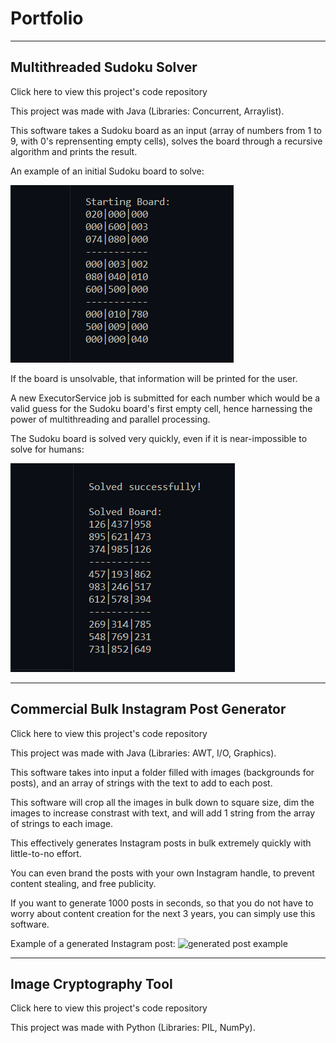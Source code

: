 # Portfolio
___
## Multithreaded Sudoku Solver
Click here to view this project's code repository

This project was made with Java (Libraries: Concurrent, Arraylist).

This software takes a Sudoku board as an input (array of numbers from 1 to 9, with 0's reprensenting empty cells), solves the board through a recursive algorithm and prints the result.

An example of an initial Sudoku board to solve:

![starting board](https://github.com/RealMaximeCaloz/Portfolio/blob/ba2f7d42176e32726565c832dc0f597c661cd021/startingboard.png)

If the board is unsolvable, that information will be printed for the user.

A new ExecutorService job is submitted for each number which would be a valid guess for the Sudoku board's first empty cell, hence harnessing the power of multithreading and parallel processing.

The Sudoku board is solved very quickly, even if it is near-impossible to solve for humans:

![final board](https://github.com/RealMaximeCaloz/Portfolio/blob/77fe443203d9171137cb02da38cdd3406de40a03/finalboard.png)

___
## Commercial Bulk Instagram Post Generator
Click here to view this project's code repository

This project was made with Java (Libraries: AWT, I/O, Graphics).

This software takes into input a folder filled with images (backgrounds for posts), and an array of strings with the text to add to each post.

This software will crop all the images in bulk down to square size, dim the images to increase constrast with text, and will add 1 string from the array of strings to each image.

This effectively generates Instagram posts in bulk extremely quickly with little-to-no effort.

You can even brand the posts with your own Instagram handle, to prevent content stealing, and free publicity.

If you want to generate 1000 posts in seconds, so that you do not have to worry about content creation for the next 3 years, you can simply use this software.

Example of a generated Instagram post:
![generated post example]()

___
## Image Cryptography Tool
Click here to view this project's code repository

This project was made with Python (Libraries: PIL, NumPy).



